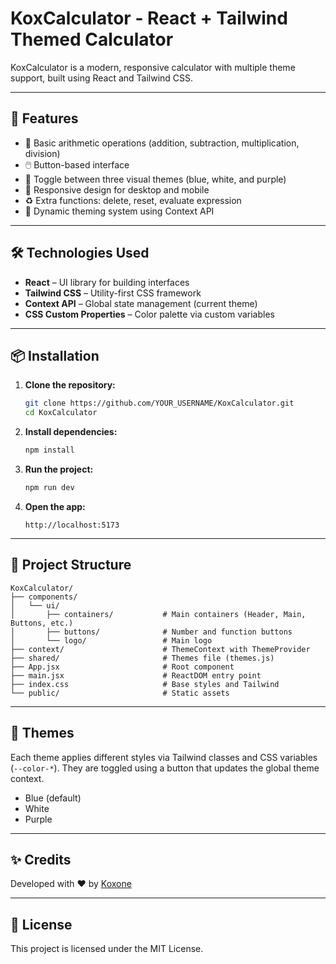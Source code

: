 # KoxCalculator - React + Tailwind Themed Calculator

KoxCalculator is a modern, responsive calculator with multiple theme support, built using React and Tailwind CSS.

---

## 🚀 Features

- 🧮 Basic arithmetic operations (addition, subtraction, multiplication, division)
- 🖱️ Button-based interface
- 🌙 Toggle between three visual themes (blue, white, and purple)
- 📱 Responsive design for desktop and mobile
- ♻️ Extra functions: delete, reset, evaluate expression
- 🎨 Dynamic theming system using Context API

---

## 🛠️ Technologies Used

- **React** – UI library for building interfaces
- **Tailwind CSS** – Utility-first CSS framework
- **Context API** – Global state management (current theme)
- **CSS Custom Properties** – Color palette via custom variables

---

## 📦 Installation

1. **Clone the repository:**
   ```bash
   git clone https://github.com/YOUR_USERNAME/KoxCalculator.git
   cd KoxCalculator
   ```

2. **Install dependencies:**
   ```bash
   npm install
   ```

3. **Run the project:**
   ```bash
   npm run dev
   ```

4. **Open the app:**
   ```
   http://localhost:5173
   ```

---

## 🧩 Project Structure

```
KoxCalculator/
├── components/
│   └── ui/
│       ├── containers/           # Main containers (Header, Main, Buttons, etc.)
│       ├── buttons/              # Number and function buttons
│       └── logo/                 # Main logo
├── context/                      # ThemeContext with ThemeProvider
├── shared/                       # Themes file (themes.js)
├── App.jsx                       # Root component
├── main.jsx                      # ReactDOM entry point
├── index.css                     # Base styles and Tailwind
└── public/                       # Static assets
```

---

## 🎨 Themes

Each theme applies different styles via Tailwind classes and CSS variables (`--color-*`). They are toggled using a button that updates the global theme context.

- Blue (default)
- White
- Purple

---

## ✨ Credits

Developed with ❤️ by [Koxone](https://github.com/Koxone)

---

## 📄 License

This project is licensed under the MIT License.